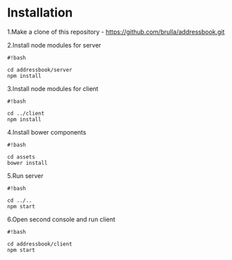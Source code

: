 # Installation #

1.Make a clone of this repository - https://github.com/brulla/addressbook.git

2.Install node modules for server
```
#!bash

cd addressbook/server
npm install
```
3.Install node modules for client
```
#!bash

cd ../client
npm install
```
4.Install bower components
```
#!bash

cd assets
bower install
```
5.Run server
```
#!bash

cd ../..
npm start
```
6.Open second console and run client
```
#!bash

cd addressbook/client
npm start
```